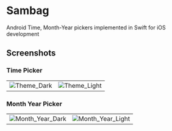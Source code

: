 # Sambag
Android Time, Month-Year pickers implemented in Swift for iOS development

## Screenshots

### Time Picker

|||
|---|---|
|![Theme_Dark](https://raw.githubusercontent.com/mownier/sambag/master/Screenshots/theme_dark.png)| ![Theme_Light](https://raw.githubusercontent.com/mownier/sambag/master/Screenshots/theme_light.png)|  

### Month Year Picker

|||
|---|---|
|![Month_Year_Dark](https://raw.githubusercontent.com/mownier/sambag/master/Screenshots/month_year_dark.png) | ![Month_Year_Light](https://raw.githubusercontent.com/mownier/sambag/master/Screenshots/month_year_light.png)|

